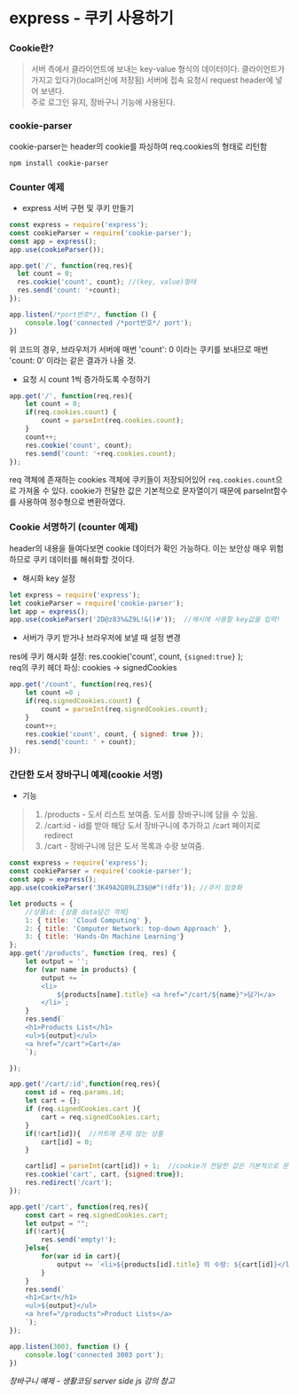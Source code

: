 # express - 쿠키 사용하기
### Cookie란?
> 서버 측에서 클라이언트에 보내는 key-value 형식의 데이터이다. 클라이언트가 가지고 있다가(local머신에 저장됨) 서버에 접속 요청시 request header에 넣어 보낸다.<br/>
주로 로그인 유지, 장바구니 기능에 사용된다.


### cookie-parser

cookie-parser는 header의 cookie를 파싱하여 req.cookies의 형태로 리턴함
~~~
npm install cookie-parser
~~~


### Counter 예제
- express 서버 구현 및 쿠키 만들기

~~~js
const express = require('express');
const cookieParser = require('cookie-parser');
const app = express();
app.use(cookieParser());

app.get('/', function(req,res){
  let count = 0;
  res.cookie('count', count); //(key, value)형태
  res.send('count: '+count);
});

app.listen(/*port번호*/, function () {
    console.log('connected /*port번호*/ port');
})
~~~
위 코드의 경우, 브라우저가 서버에 매번 'count': 0 이라는 쿠키를 보내므로 매번 'count: 0' 이라는 같은 결과가 나올 것.

- 요청 시 count 1씩 증가하도록 수정하기

~~~js
app.get('/', function(req,res){
    let count = 0;
    if(req.cookies.count) {
        count = parseInt(req.cookies.count);    
    }
    count++;
    res.cookie('count', count);
    res.send('count: '+req.cookies.count);
});
~~~
req 객체에 존재하는 cookies 객체에 쿠키들이 저장되어있어 `req.cookies.count`으로 가져올 수 있다. cookie가 전달한 값은 기본적으로 문자열이기 때문에 parseInt함수를 사용하여 정수형으로 변환하였다.

### Cookie 서명하기 (counter 예제)
header의 내용을 들여다보면 cookie 데이터가 확인 가능하다. 이는 보안상 매우 위험하므로 쿠키 데이터를 해쉬화할 것이다.

- 해시화 key 설정

~~~js
let express = require('express');
let cookieParser = require('cookie-parser');  
let app = express();   
app.use(cookieParser('2D@z83%&Z9L!&()#'));  //해시에 사용할 key값을 입력!
~~~

- 서버가 쿠키 받거나 브라우저에 보낼 때 설정 변경

res에 쿠키 해시화 설정: res.cookie('count', count, `{signed:true}` );<br/>
req의 쿠키 헤더 파싱: cookies -> signedCookies

~~~js
app.get('/count', function(req,res){
    let count =0 ;
    if(req.signedCookies.count) {
        count = parseInt(req.signedCookies.count);    
    }
    count++;
    res.cookie('count', count, { signed: true });
    res.send('count: ' + count);
});
~~~


### 간단한 도서 장바구니 예제(cookie 서명)
- 기능
> 1. /products - 도서 리스트 보여줌. 도서를 장바구니에 담을 수 있음.
> 2. /cart:id  - id를 받아 해당 도서 장바구니에 추가하고 /cart 페이지로 redirect
> 3. /cart - 장바구니에 담은 도서 목록과 수량 보여줌.

~~~js
const express = require('express');
const cookieParser = require('cookie-parser');  
const app = express();
app.use(cookieParser('3K49A2Q89LZ3$@#^(!dfz')); //쿠키 암호화

let products = {
    //상품id: {상품 data담긴 객체}
    1: { title: 'Cloud Computing' },
    2: { title: 'Computer Network: top-down Approach' },
    3: { title: 'Hands-On Machine Learning'}
};
app.get('/products', function (req, res) {
    let output = '';
    for (var name in products) {
        output += `
        <li>
            ${products[name].title} <a href="/cart/${name}">담기</a>
        </li>`;
    }
    res.send(`
    <h1>Products List</h1>
    <ul>${output}</ul>
    <a href="/cart">Cart</a>
    `);

});

app.get('/cart/:id',function(req,res){
    const id = req.params.id;
    let cart = {};
    if (req.signedCookies.cart ){
        cart = req.signedCookies.cart;
    }
    if(!cart[id]){  //카트에 존재 않는 상품
        cart[id] = 0;
    }

    cart[id] = parseInt(cart[id]) + 1;  //cookie가 전달한 값은 기본적으로 문자열
    res.cookie('cart', cart, {signed:true});
    res.redirect('/cart');  
});

app.get('/cart', function(req,res){
    const cart = req.signedCookies.cart;
    let output = "";
    if(!cart){
        res.send('empty!');
    }else{       
        for(var id in cart){
            output += `<li>${products[id].title} 의 수량: ${cart[id]}</li>`;
        }
    }
    res.send(`
    <h1>Cart</h1>
    <ul>${output}</ul>
    <a href="/products">Product Lists</a>
    `);
});

app.listen(3003, function () {
    console.log('connected 3003 port');
})
~~~


*장바구니 예제 -  생활코딩 server side js 강의 참고*
